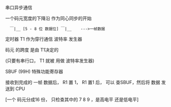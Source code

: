 串口异步通信

一个码元宽度的下降沿 作为同心同步的开始




      ￣|__ [5 - 8 位 数据位] ￣|__    --->一帧数据


定时器 T1 作为穿行通信 波特率 发生器

码元 的跨度 是由 T1决定的 

(只要有串行口， T1 就被 用做 波特率发生器)




SBUF (99H)  特殊功能寄存器

接收到完成的 一帧 数据后， R1 置 1， R1 置1 后， 可以 查SBUF，然后将 数据 发送到 CPU



[一个 码元分成16 份， 只检查其中的 7 8 9 ，是高电平 还是低电平]

